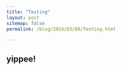```yaml
---
title: "Testing"
layout: post
sitemap: false
permalink: /blog/2024/03/09/Testing.html

---
```


## yippee!

